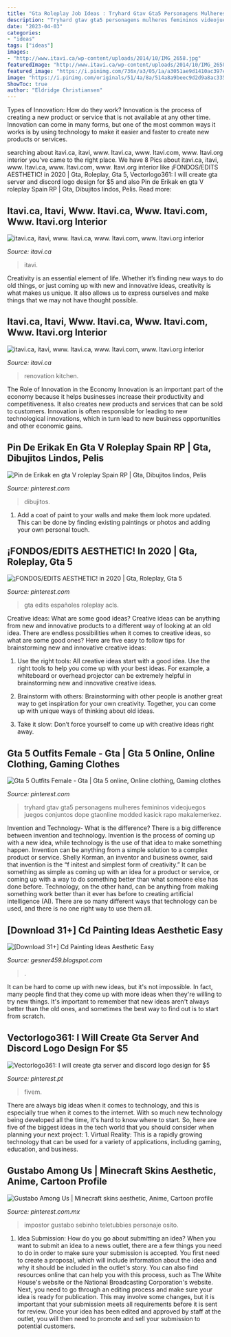 ```yaml
---
title: "Gta Roleplay Job Ideas : Tryhard Gtav Gta5 Personagens Mulheres Femininos Videojuegos Juegos Conjuntos Dope Gtaonline Modded Kasick Rapo Makalemerkez"
description: "Tryhard gtav gta5 personagens mulheres femininos videojuegos juegos conjuntos dope gtaonline modded kasick rapo makalemerkez"
date: "2023-04-03"
categories:
- "ideas"
tags: ["ideas"]
images:
- "http://www.itavi.ca/wp-content/uploads/2014/10/IMG_2658.jpg"
featuredImage: "http://www.itavi.ca/wp-content/uploads/2014/10/IMG_2658.jpg"
featured_image: "https://i.pinimg.com/736x/a3/05/1a/a3051ae9d1410ac397e3b0a946bf5b9b.jpg"
image: "https://i.pinimg.com/originals/51/4a/8a/514a8a9beec9d2d9a8ac33514feca5f5.jpg"
ShowToc: true
author: "Eldridge Christiansen"
---
```



Types of Innovation: How do they work?
Innovation is the process of creating a new product or service that is not available at any other time. Innovation can come in many forms, but one of the most common ways it works is by using technology to make it easier and faster to create new products or services.

	

		
searching about itavi.ca, itavi, www. Itavi.ca, www. Itavi.com, www. Itavi.org interior you've came to the right place. We have 8 Pics about itavi.ca, itavi, www. Itavi.ca, www. Itavi.com, www. Itavi.org interior like ¡FONDOS/EDITS AESTHETIC! in 2020 | Gta, Roleplay, Gta 5, Vectorlogo361: I will create gta server and discord logo design for $5 and also Pin de Erikak en gta V roleplay Spain RP | Gta, Dibujitos lindos, Pelis. Read more:
		
    
## Itavi.ca, Itavi, Www. Itavi.ca, Www. Itavi.com, Www. Itavi.org Interior

<img loading=lazy src="https://www.itavi.ca/wp-content/uploads/2014/03/IMG_2258.jpg" onerror="this.onerror=null;this.src='https://tse4.mm.bing.net/th?id=OIP.OEut1Ik3WeKHx6vyy6T06QAAAA&amp;pid=15.1';" alt="itavi.ca, itavi, www. Itavi.ca, www. Itavi.com, www. Itavi.org interior">

_Source: itavi.ca_

>itavi. 

	

Creativity is an essential element of life. Whether it’s finding new ways to do old things, or just coming up with new and innovative ideas, creativity is what makes us unique. It also allows us to express ourselves and make things that we may not have thought possible.

    
## Itavi.ca, Itavi, Www. Itavi.ca, Www. Itavi.com, Www. Itavi.org Interior

<img loading=lazy src="http://www.itavi.ca/wp-content/uploads/2014/10/IMG_2658.jpg" onerror="this.onerror=null;this.src='https://tse1.mm.bing.net/th?id=OIP.9yaAPmOsdzR7ymIMIlIh4gAAAA&amp;pid=15.1';" alt="itavi.ca, itavi, www. Itavi.ca, www. Itavi.com, www. Itavi.org interior">

_Source: itavi.ca_

>renovation kitchen. 

	

The Role of Innovation in the Economy
Innovation is an important part of the economy because it helps businesses increase their productivity and competitiveness. It also creates new products and services that can be sold to customers. Innovation is often responsible for leading to new technological innovations, which in turn lead to new business opportunities and other economic gains.

    
## Pin De Erikak En Gta V Roleplay Spain RP | Gta, Dibujitos Lindos, Pelis

<img loading=lazy src="https://i.pinimg.com/736x/26/b2/e6/26b2e6c56660ffd1f7c96fb9a314274c.jpg" onerror="this.onerror=null;this.src='https://tse2.mm.bing.net/th?id=OIP.PkJzWfiQtJsf3wMPy_3LSwHaHc&amp;pid=15.1';" alt="Pin de Erikak en gta V roleplay Spain RP | Gta, Dibujitos lindos, Pelis">

_Source: pinterest.com_

>dibujitos. 

	

1. Add a coat of paint to your walls and make them look more updated. This can be done by finding existing paintings or photos and adding your own personal touch. 

    
## ¡FONDOS/EDITS AESTHETIC! In 2020 | Gta, Roleplay, Gta 5

<img loading=lazy src="https://i.pinimg.com/736x/a0/c1/6b/a0c16bbe5aef8c3e26b1798afb9f2ca0.jpg" onerror="this.onerror=null;this.src='https://tse1.mm.bing.net/th?id=OIP.wq5eHf7FJKwXk8zpMGnS6gHaNJ&amp;pid=15.1';" alt="¡FONDOS/EDITS AESTHETIC! in 2020 | Gta, Roleplay, Gta 5">

_Source: pinterest.com_

>gta edits españoles roleplay acls. 

	

Creative ideas: What are some good ideas?
Creative ideas can be anything from new and innovative products to a different way of looking at an old idea. There are endless possibilities when it comes to creative ideas, so what are some good ones? Here are five easy to follow tips for brainstorming new and innovative creative ideas:
1) Use the right tools: All creative ideas start with a good idea. Use the right tools to help you come up with your best ideas. For example, a whiteboard or overhead projector can be extremely helpful in brainstorming new and innovative creative ideas.

2) Brainstorm with others: Brainstorming with other people is another great way to get inspiration for your own creativity. Together, you can come up with unique ways of thinking about old ideas.

3) Take it slow: Don’t force yourself to come up with creative ideas right away.

    
## Gta 5 Outfits Female - Gta | Gta 5 Online, Online Clothing, Gaming Clothes

<img loading=lazy src="https://i.pinimg.com/originals/1b/ab/eb/1babeb283cd1180660cb6d3e1e386270.jpg" onerror="this.onerror=null;this.src='https://tse1.mm.bing.net/th?id=OIP.p-FP5MU1qw54E6DyBehuXQHaNK&amp;pid=15.1';" alt="Gta 5 Outfits Female - Gta | Gta 5 online, Online clothing, Gaming clothes">

_Source: pinterest.com_

>tryhard gtav gta5 personagens mulheres femininos videojuegos juegos conjuntos dope gtaonline modded kasick rapo makalemerkez. 

	

Invention and Technology- What is the difference?
There is a big difference between invention and technology. Invention is the process of coming up with a new idea, while technology is the use of that idea to make something happen. Invention can be anything from a simple solution to a complex product or service. Shelly Korman, an inventor and business owner, said that invention is the “f initest and simplest form of creativity.” It can be something as simple as coming up with an idea for a product or service, or coming up with a way to do something better than what someone else has done before. Technology, on the other hand, can be anything from making something work better than it ever has before to creating artificial intelligence (AI). There are so many different ways that technology can be used, and there is no one right way to use them all.

    
## [Download 31+] Cd Painting Ideas Aesthetic Easy

<img loading=lazy src="https://i.pinimg.com/originals/51/4a/8a/514a8a9beec9d2d9a8ac33514feca5f5.jpg" onerror="this.onerror=null;this.src='https://tse1.mm.bing.net/th?id=OIP.plBX_ANq-9HYr9XW6g6cmgHaNK&amp;pid=15.1';" alt="[Download 31+] Cd Painting Ideas Aesthetic Easy">

_Source: gesner459.blogspot.com_

>. 

	

It can be hard to come up with new ideas, but it's not impossible. In fact, many people find that they come up with more ideas when they're willing to try new things. It's important to remember that new ideas aren't always better than the old ones, and sometimes the best way to find out is to start from scratch.

    
## Vectorlogo361: I Will Create Gta Server And Discord Logo Design For $5

<img loading=lazy src="https://i.pinimg.com/736x/46/cb/fb/46cbfbc5019523ea1c0a594d4e43d24b.jpg" onerror="this.onerror=null;this.src='https://tse4.mm.bing.net/th?id=OIP.DA8YcQNPhoUPWIXygEJ7awHaHa&amp;pid=15.1';" alt="Vectorlogo361: I will create gta server and discord logo design for $5">

_Source: pinterest.pt_

>fivem. 

	

There are always big ideas when it comes to technology, and this is especially true when it comes to the internet. With so much new technology being developed all the time, it's hard to know where to start. So, here are five of the biggest ideas in the tech world that you should consider when planning your next project: 1. Virtual Reality: This is a rapidly growing technology that can be used for a variety of applications, including gaming, education, and business.

    
## Gustabo Among Us | Minecraft Skins Aesthetic, Anime, Cartoon Profile

<img loading=lazy src="https://i.pinimg.com/736x/a3/05/1a/a3051ae9d1410ac397e3b0a946bf5b9b.jpg" onerror="this.onerror=null;this.src='https://tse1.mm.bing.net/th?id=OIP.MOvDFI0I5ENIRZJbP1j5xQHaHa&amp;pid=15.1';" alt="Gustabo Among Us | Minecraft skins aesthetic, Anime, Cartoon profile">

_Source: pinterest.com.mx_

>impostor gustabo sebinho teletubbies personaje osito. 

	

1. Idea Submission: How do you go about submitting an idea?
When you want to submit an idea to a news outlet, there are a few things you need to do in order to make sure your submission is accepted. 
You first need to create a proposal, which will include information about the idea and why it should be included in the outlet's story. You can also find resources online that can help you with this process, such as The White House's website or the National Broadcasting Corporation's website. 
Next, you need to go through an editing process and make sure your idea is ready for publication. This may involve some changes, but it is important that your submission meets all requirements before it is sent for review. 
Once your idea has been edited and approved by staff at the outlet, you will then need to promote and sell your submission to potential customers.

